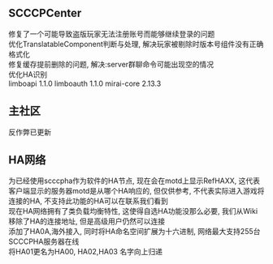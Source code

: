 ## SCCCPCenter
修复了一个可能导致盗版玩家无法注册账号而能够继续登录的问题  
优化TranslatableComponent判断与处理, 解决玩家被剔除时版本号组件没有正确格式化  
修复缓存提前删除的问题, 解决:server群聊命令可能出现空的情况  
优化HA识别  
limboapi 1.1.0
limboauth 1.1.0
mirai-core 2.13.3  
## 主社区
反作弊已更新  
## HA网络
为已经使用scccpha作为软件的HA节点, 现在会在motd上显示RefHAXX, 这代表客户端显示的服务器motd是从哪个HA响应的, 但仅供参考, 不代表实际进入游戏将连接的HA, 不支持此功能的HA可以在联系我们看到  
现在HA网络拥有了类负载均衡特性, 这使得自选HA功能没那么必要, 我们从Wiki移除了HA的连接地址, 但是高级用户仍然可以连接  
添加了HA0A,海外接入, 同时将HA命名空间扩展为十六进制, 网络最大支持255台SCCCPHA服务器在线  
将HA01更名为HA00, HA02,HA03 名字向上归递  
